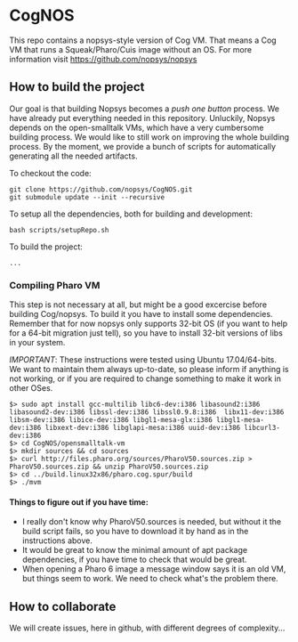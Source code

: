 # CogNOS

This repo contains a nopsys-style version of Cog VM. That means a Cog VM that runs a Squeak/Pharo/Cuis image without an OS.
For more information visit  https://github.com/nopsys/nopsys

## How to build the project
Our goal is that building Nopsys becomes a *push one button* process. We have already put everything needed in this
repository. Unluckily, Nopsys depends on the open-smalltalk VMs, which have a very cumbersome building process. 
We would like to still work on improving the whole building process. By the moment, we provide a bunch of scripts 
for automatically generating all the needed artifacts. 

To checkout the code:

    git clone https://github.com/nopsys/CogNOS.git
    git submodule update --init --recursive
    
To setup all the dependencies, both for building and development:

    bash scripts/setupRepo.sh
   
To build the project:

    ...
    
### Compiling Pharo VM

This step is not necessary at all, but might be a good excercise before building Cog/nopsys. To build it you have to install some dependencies. Remember that for now nopsys only supports 32-bit OS (if you want to help for a 64-bit migration just tell), so you have to install 32-bit versions of libs in your system.

*IMPORTANT*: These instructions were tested using Ubuntu 17.04/64-bits. We want to maintain them always up-to-date, so please inform if anything is not working, or if you are required to change something to make it work in other OSes. 

    $> sudo apt install gcc-multilib libc6-dev:i386 libasound2:i386 libasound2-dev:i386 libssl-dev:i386 libssl0.9.8:i386  libx11-dev:i386 libsm-dev:i386 libice-dev:i386 libgl1-mesa-glx:i386 libgl1-mesa-dev:i386 libxext-dev:i386 libglapi-mesa:i386 uuid-dev:i386 libcurl3-dev:i386
    $> cd CogNOS/opensmalltalk-vm
    $> mkdir sources && cd sources
    $> curl http://files.pharo.org/sources/PharoV50.sources.zip > PharoV50.sources.zip && unzip PharoV50.sources.zip
    $> cd ../build.linux32x86/pharo.cog.spur/build
    $> ./mvm

#### Things to figure out if you have time: 

 - I really don't know why PharoV50.sources is needed, but without it the build script fails, so you have to download it by hand as in the instructions above. 
 - It would be great to know the minimal amount of apt package dependencies, if you have time to check that would be great.
 - When opening a Pharo 6 image a message window says it is an old VM, but things seem to work. We need to check what's the problem there.

## How to collaborate
We will create issues, here in github, with different degrees of complexity...
